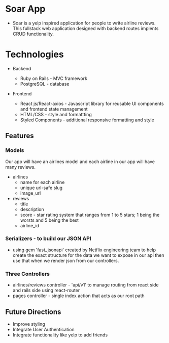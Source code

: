 # Soar App 
    
- Soar is a yelp inspired application for people to write airline reviews. This fullstack web application designed with backend routes implents CRUD functionality.

# Technologies 

* Backend
    * Ruby on Rails - MVC framework
    * PostgreSQL - database

* Frontend
    * React js/React-axios - Javascript library for reusable UI components and frontend state management 
    * HTML/CSS - style and formattting
    * Styled Components - additional responsive formatting and style

## Features 

### Models 
Our app will have an airlines model and each airline in our app will have many reviews.
* airlines 
    * name for each airline
    * unique url-safe slug
    * image_url
* reviews
    * title
    * description
    * score - star rating system that ranges from 1 to 5 stars; 1 being the worsts and 5 being the best
    * airline_id

### Serializers - to build our JSON API
* using gem 'fast_jsonapi' created by Netflix engineering team to help create the exact structure for the data we want to expose in our api then use that when we render json from our controllers.

### Three Controllers 
* airlines/reviews controller - 'api/v1' to manage routing from react side and rails side using react-router
* pages controller - single index action that acts as our root path 


## Future Directions
    
* Improve styling 
* Integrate User Authentication
* Integrate functionality like yelp to add friends
    